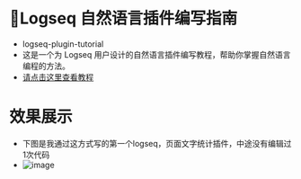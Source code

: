 # 🌲Logseq 自然语言插件编写指南
- logseq-plugin-tutorial
- 这是一个为 Logseq 用户设计的自然语言插件编写教程，帮助你掌握自然语言编程的方法。
- [请点击这里查看教程](https://github.com/msjsc001/logseq-plugin-tutorial/wiki)

# 效果展示
- 下图是我通过这方式写的第一个logseq，页面文字统计插件，中途没有编辑过1次代码
- ![image](https://github.com/user-attachments/assets/6827256c-22af-4d65-852a-8ddd17dcf1fc)

